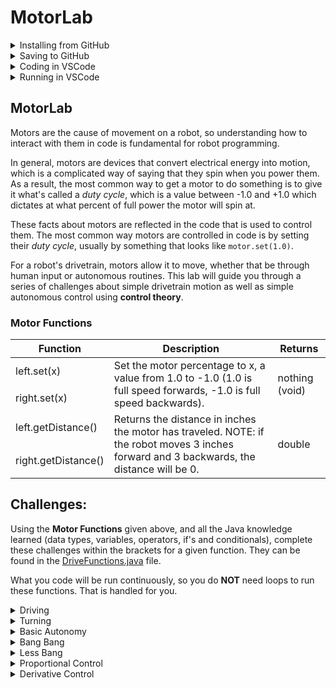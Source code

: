 # MotorLab
<details>
<summary>
Installing from GitHub
</summary>
<br>

## Installation

### Github
Make sure you're signed in on https://github.com/ before you start. To make a fork of this code so that you can edit and keep your own version, click on the "fork" button at the top right (shown below). Leave all of the settings as is and press "fork" again.
![Fork button on github](images/fork.png)

To download your code go back to https://github.com/ and find the new MotorLab that is under YOUR github account. Click on “Code”, then “HTTPS”, and then copy the link.
![Cloning from github using HTTPS](images/clone.png)

Open Git Bash (or Terminal if you're on a Mac) and type `git clone <link here>` (in Git Bash you may need to right click and press paste).
![Cloning in git bash](images/term.png)
    
</details>

<details>
<summary>
Saving to GitHub
</summary>
<br>
    
### Push to Github

There are 3 steps to pushing to Github: Adding, Committing, and Pushing.

#### Adding

Before pushing code to github, you have to choose which changes you want to include. VSCode has a git menu, as shown in the picture below. If you want to add the changes from a certain file, you can hover over the file name and click "+". This will bring the changes into the "Staged Changes" section.

![Git menu in VSCode](images/stage.jpg)

#### Committing

Commits are a way of grouping changes that you're going to push to github. You can add a message to your commit in the text box above "Staged Changes". To commit, click the check mark.

![Commit in VSCode](images/commit.jpg)

#### Pushing

Once you've committed, all thats left is to sync your local changes with the code online. To do this, press the blue "Sync Changes" button or click on the three dots by "Source Control" and click "Push".

![Push in VSCode](images/push.jpg)

</details>
<details>
<summary>
Coding in VSCode
</summary>
<br>

### Coding
Once you've cloned your code, open the MotorLab folder in VSCode. The only file you'll be editing is [DriveFunctions.java](src/main/java/com/stuypulse/robot/commands/DriveFunctions.java) (`src/main/java/com/stuypulse/robot/commands/DriveFunctions.java`).
![DriveFunctions.java](images/drivefuncs.png)
This is what the file should look like (some lines cut). You'll be coding in each section enclosed by `{}`, and depending on which command you run this code will be run continuously in a loop.

For example, the code below will run the left motor at 100% forever when the `Drive Forwards` command is run.
![Code example](images/driveexample.png)

</details>
<details>
<summary>
Running in VSCode
</summary>
<br>

### Running your code
You can run any of your functions whenever you want to test them in a simulated environment (as long as you aren't on a Mac 😢).

To run your code, press Ctrl+Shift+P or click on the WPILib logo at the top right.

![Run prompt](images/runprompt.png)

Then select `WPILib: Simulate Robot Code on Desktop`

![Run options](images/runmenu.png)

Hit `OK` and the program should start running.
To select which command to run, use the Autonomous drop down shown below and choose your command.

![Auto selector](images/autochooser.png)

To run the robot, click on "Autonomous" in the robot state selector. To restart, press "Disabled" and then "Autonomous" again.

![Robot state selector](images/robotstate.png)

</details>

## MotorLab

Motors are the cause of movement on a robot, so understanding how to interact with them in code is fundamental for robot programming. 

In general, motors are devices that convert electrical energy into motion, which is a complicated way of saying that they spin when you power them. As a result, the most common way to get a motor to do something is to give it what's called a *duty cycle*, which is a value between -1.0 and +1.0 which dictates at what percent of full power the motor will spin at. 

These facts about motors are reflected in the code that is used to control them. The most common way motors are controlled in code is by setting their *duty cycle*, usually by something that looks like `motor.set(1.0)`. 

For a robot's drivetrain, motors allow it to move, whether that be through human input or autonomous routines. This lab will guide you through a series of challenges about simple drivetrain motion as well as simple autonomous control using **control theory**.


### Motor Functions
<table>
    <thead>
        <tr>
            <th>Function</th>
            <th>Description</th>
            <th>Returns</th>
        </tr>
    </thead>
    <tbody>
        <tr>
            <td>left.set(x)</td>
            <td rowspan=2>Set the motor percentage to x, a value from 1.0 to -1.0 (1.0 is full speed forwards, -1.0 is full speed backwards).</td>
            <td rowspan=2>nothing (void)</td>
        </tr>
        <tr>
            <td>right.set(x)</td>
        </tr>
        <tr>
            <td>left.getDistance()</td>
            <td rowspan=2>Returns the distance in inches the motor has traveled. NOTE: if the robot moves 3 inches forward and 3 backwards, the distance will be 0.</td>
            <td rowspan=2>double</td>
        </tr>
        <tr>
            <td>right.getDistance()</td>
        </tr>
    </tbody>
</table>

## Challenges:

Using the **Motor Functions** given above, and all the Java knowledge learned (data types, variables, operators, if's and conditionals), complete these challenges within the brackets for a given function. They can be found in the [DriveFunctions.java](src/main/java/com/stuypulse/robot/commands/DriveFunctions.java) file. 

What you code will be run continuously, so you do **NOT** need loops to run these functions. That is handled for you.

<details><summary>Driving</summary><br>
Simply get your romi to drive straight! No need to stop it.

Use `void driveForwards(Motor left, Motor right) {}`.

Just like the last command, but backwards:

Use `void driveBackwards(Motor left, Motor right) {}`.
</details>

<details><summary>Turning</summary><br>
Make your romi turn in-place clockwise (to the right). It should spin around its center.

You'll need to think about this one!

Use `void turnRight(Motor left, Motor right) {}`.

Do it again but counter-clockwise (to the left):

Use `void turnLeft(Motor left, Motor right) {}`.
</details>

<details><summary>Basic Autonomy</summary><br>
Until this point, the robot has just run infinitely based on what you have hard coded. Let's get it to move a little smarter by having it drive to a distance.

This is considered autonomous motion as the robot is moving without human instruction.

The distance that we want the robot to stop at is called the *setpoint*. Create a variable inside the function that represents the setpoint, and set it to `60.0`. (it can really be anything, but 60 is a good distance). 

Create code that drives forward, but stops once the robot has past its setpoint.

Use `void stopDistance(Motor left, Motor right) {}`.

What you have created is a *control law*, which is a mathematical formula or some logic that will make a robot's *measurement* approach a *setpoint*. 

In our case the *measurement* is the distance travelled by the motors, and the *setpoint* is where we want the motors to be. By telling the motors to drive forward when the *setpoint* has not been reached, we are increasing the measurement until it approaches a setpoint.

A good *control law* is essential for autonomous control. 
</details>
    
<details><summary>Bang Bang</summary><br>

There are several issues with our first control law. Firstly, if our robot is really heavy and we let it get to a high speed, by the time we tell it to stop, it will simply roll past the *setpoint*. 

A related issue is that the control law does not handle if the robot is in front of its setpoint. If the robot rolls over its setpoint or the setpoint started behind the robot, then it will not tell the robot to not move. 

Write a more advanced control law that can move the robot back to its setpoint, rather than just stopping it. 

Use `void bangBang(Motor left, Motor right) {}`.

This control law is called Bang-Bang.
</details>
    
<details><summary>Less Bang</summary><br>
Bang Bang will *technically* work, but clearly when you run it, it continually oscillates around the setpoint. It has same issue as our first law, where making sudden changes in direction can be inconsistent and dangerous.

You can change how fast the Bag Bang law runs by simply running the motors at a smaller value (as opposed to -1.0 and +1.0). When the value is smaller, the robot will reach the setpoint slower but there will be smaller oscillations. When the value is higher, the robot reaches the setpoint quickler, but with larger oscillations.

For this Bang Bang version, play around with the value you are sending the motors to find a good balance of response time to oscillations. This is a manual process called *tuning*. 

Use `void lessBang(Motor left, Motor right) {}`
</details>
    
<details><summary>Proportional Control</summary><br>

A big problem with Bang Bang (even when tuned) is that it's always running at a constant speed. 

Ideally want to avoid running at full speed when near the target, but DO want to go full speed when far from the target. Rather than a constant speed, we want the percentage we are giving to the motor to be proportional to *error*, which is to say the higher the error, the faster the motors run. *Error* is the difference between the *setpoint* and the *measurement* (error = setpoint - measurement). 

If we want to code a control law in which speed to the motor is proportional to error, we will need a couple of variables: *setpoint* (set this to any number, e.g. `60.0`), *measurement* (find the average of the left and right motors' distances), and *error* (use the formula above to calculate error).

The last variable we will need is the value that we are going to multiply error by (this is what being proportional to error means -- being a multiple of its value). Create a variable for this number called *kP* (set it to `1` for now). 

Lastly, calculate the value to feed to the motors using *kP* and *error* and set the motors to that value.

At this point, you can run your code, but it will basically be a bang bang loop. This is because the value you pass to `.set` is clamped between -1 and +1, so when the error is above `1.0` (because *kP* is `1` for now) the motors are going to be full speed. It is only when you're within an inch does the robot start to slow down, but by then it is too late.

So then what *DO* we set *kP* to get a good response? The unfortunate answer is that you need to tune it to get a good value, but you can make good initial guesses. 

Start by figuring out an expression for *kP* that will ensure that when the autonomous routine starts it will calculate `1.0` exactly and will decrease down to zero as the robot drives forward. Once you find this value, scale it up or down as needed to find a good balance between response time and oscillations.

Use `void betterControl(Motor left, Motor right) {}`.

This control algorithm is called a P-Control, which is one component of a greater algorithm called PID-Control.
</details>

<details><summary>Derivative Control</summary><br>

Use `void bestestControl(Motor left, Motor right) {}`.
</details>
    
